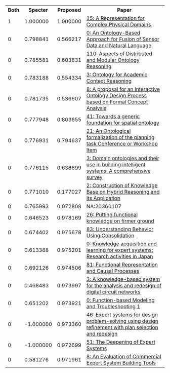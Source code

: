 <html><table><tr>
<th>Both</th>
<th>Specter</th>
<th>Proposed</th>
<th>Paper</th>
</tr>
<tr>
<td>1</td>
<td>1.000000</td>
<td>1.000000</td>
<td><a href="https://www.semanticscholar.org/paper/3e0ab4c300cc9eabef0a73facf9ef47b3e7cfbf8">15: A Representation for Complex Physical Domains</a></td>
</tr>
<tr>
<td>0</td>
<td>0.798841</td>
<td>0.566217</td>
<td><a href="https://www.semanticscholar.org/paper/b2c0a959ae6ce9cb0ceca602b1ef22dd4f47b7ca">0: An Ontology-Based Approach for Fusion of Sensor Data and Natural Language</a></td>
</tr>
<tr>
<td>0</td>
<td>0.785581</td>
<td>0.603831</td>
<td><a href="https://www.semanticscholar.org/paper/90c1a94908ccf7d4150051f529069a46e5d41195">110: Aspects of Distributed and Modular Ontology Reasoning</a></td>
</tr>
<tr>
<td>0</td>
<td>0.783188</td>
<td>0.554334</td>
<td><a href="https://www.semanticscholar.org/paper/c0762fbc1953ab1a8f9fb1b31ecd984ee92e6fc8">3: Ontology for Academic Context Reasoning</a></td>
</tr>
<tr>
<td>0</td>
<td>0.781735</td>
<td>0.536607</td>
<td><a href="https://www.semanticscholar.org/paper/3a53cb4297757abec291dd08bd1c4cdf97e2950d">8: A proposal for an Interactive Ontology Design Process based on Formal Concept Analysis</a></td>
</tr>
<tr>
<td>0</td>
<td>0.777948</td>
<td>0.803655</td>
<td><a href="https://www.semanticscholar.org/paper/d0d030c17197c9cb38da58ea710f87cfc4fb3db8">41: Towards a generic foundation for spatial ontology</a></td>
</tr>
<tr>
<td>0</td>
<td>0.776931</td>
<td>0.794637</td>
<td><a href="https://www.semanticscholar.org/paper/0b6588e8589a57713223a3f11c20049f97cc2c37">21: An Ontological formalization of the planning task Conference or Workshop Item</a></td>
</tr>
<tr>
<td>0</td>
<td>0.776115</td>
<td>0.638699</td>
<td><a href="https://www.semanticscholar.org/paper/58c9f4969a7c2ceead47b98f0706ec18e49dfe66">3: Domain ontologies and their use in building intelligent systems: A comprehensive survey</a></td>
</tr>
<tr>
<td>0</td>
<td>0.771010</td>
<td>0.177027</td>
<td><a href="https://www.semanticscholar.org/paper/ace05bcdebc37655df0c61570b4344f98500e0df">2: Construction of Knowledge Base on Hybrid Reasoning and Its Application</a></td>
</tr>
<tr>
<td>0</td>
<td>0.765993</td>
<td>0.072808</td>
<td>NA:20360107</td>
</tr>
<tr>
<td>0</td>
<td>0.646523</td>
<td>0.978169</td>
<td><a href="https://www.semanticscholar.org/paper/bf60652d5817107f0f8c80581a4f2791592752a8">26: Putting functional knowledge on firmer ground</a></td>
</tr>
<tr>
<td>0</td>
<td>0.674402</td>
<td>0.975678</td>
<td><a href="https://www.semanticscholar.org/paper/1159ac8cc16274e3aa4c5182d5cc97aaecbb2322">83: Understanding Behavior Using Consolidation</a></td>
</tr>
<tr>
<td>0</td>
<td>0.613388</td>
<td>0.975201</td>
<td><a href="https://www.semanticscholar.org/paper/b1bcf4b1770cd79261b35dd2128cfb5cb63cf664">0: Knowledge acquisition and learning for expert systems: Research activities in Japan</a></td>
</tr>
<tr>
<td>0</td>
<td>0.692126</td>
<td>0.974506</td>
<td><a href="https://www.semanticscholar.org/paper/1342c480f931e349568f23d75fdbb603d61a2e3d">81: Functional Representation and Causal Processes</a></td>
</tr>
<tr>
<td>0</td>
<td>0.468483</td>
<td>0.973997</td>
<td><a href="https://www.semanticscholar.org/paper/0a64ae40f95819a4b07dfa7f5009196c579ad873">3: A knowledge-based system for the analysis and redesign of digital circuit networks</a></td>
</tr>
<tr>
<td>0</td>
<td>0.651202</td>
<td>0.973921</td>
<td><a href="https://www.semanticscholar.org/paper/6fef419c3bbc49c529723abd65bc0e47cfcb45d6">0: Function-based Modeling and Troubleshooting 1</a></td>
</tr>
<tr>
<td>0</td>
<td>-1.000000</td>
<td>0.973360</td>
<td><a href="https://www.semanticscholar.org/paper/dffa8a291a158b2c68582c8a54b23a35b3242fe1">46: Expert systems for design problem-solving using design refinement with plan selection and redesign</a></td>
</tr>
<tr>
<td>0</td>
<td>-1.000000</td>
<td>0.972699</td>
<td><a href="https://www.semanticscholar.org/paper/a6074c3cb63725e6c2f2d304aa87c33a6d412b09">51: The Deepening of Expert Systems</a></td>
</tr>
<tr>
<td>0</td>
<td>0.581276</td>
<td>0.971961</td>
<td><a href="https://www.semanticscholar.org/paper/f3f0cdc24417b70ae45fcbdb806ebc435a98aecb">8: An Evaluation of Commercial Expert System Building Tools</a></td>
</tr>
</table></html>
